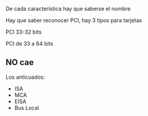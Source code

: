 De cada característica hay que saberse el nombre

Hay que saber reconocer PCI, hay 3 tipos para tarjetas

PCI 33-32 bits 

PCI de 33 a 64 bits


## NO cae
Los anticuados: 
- ISA
- MCA
- EISA
- Bus Local
